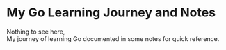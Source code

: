 # My Go Learning Journey and Notes

Nothing to see here,<br/>
My journey of learning Go documented in some notes for quick reference.
